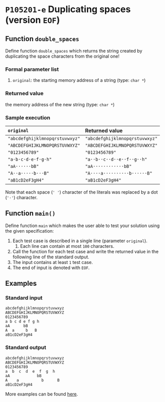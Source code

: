 # `P105201-e` Duplicating spaces (version `EOF`)

## Function `double_spaces`

Define function `double_spaces` which returns the string created by duplicating the space characters from the original one!

### Formal parameter list

1. `original`: the starting memory address of a string (type: `char *`)

### Returned value

the memory address of the new string (type: `char *`)

### Sample execution

| `original` | Returned value | 
| :--- | :--- | 
| `"abcdefghijklmnopqrstuvwxyz"` | `"abcdefghijklmnopqrstuvwxyz"` |
| `"ABCDEFGHIJKLMNOPQRSTUVWXYZ"` | `"ABCDEFGHIJKLMNOPQRSTUVWXYZ"` |
| `"0123456789"` | `"0123456789"` |
| `"a·b·c·d·e·f·g·h"` | `"a··b··c··d··e··f··g··h"` |
| `"aA······bB"` | `"aA············bB"` |
| `"A··a·····b···B"` | `"A····a··········b······B"` |
| `"aB1cD2eF3gH4"` | `"aB1cD2eF3gH4"` |

Note that each space (`' '`) character of the literals was replaced by a dot (`'·'`) character.

## Function `main()`

Define function `main` which makes the user able to test your solution using the given specification:

1. Each test case is described in a single line (parameter `original`).
    1. Each line can contain at most `100` characters.
1. Call the function for each test case and write the returned value in the following line of the standard output.
1. The input contains at least `1` test case.
1. The end of input is denoted with `EOF`.

## Examples

### Standard input

```
abcdefghijklmnopqrstuvwxyz
ABCDEFGHIJKLMNOPQRSTUVWXYZ
0123456789
a b c d e f g h
aA      bB
A  a     b   B
aB1cD2eF3gH4
```

### Standard output

```
abcdefghijklmnopqrstuvwxyz
ABCDEFGHIJKLMNOPQRSTUVWXYZ
0123456789
a  b  c  d  e  f  g  h
aA            bB
A    a          b      B
aB1cD2eF3gH4
```

More examples can be found [here](./P105201).